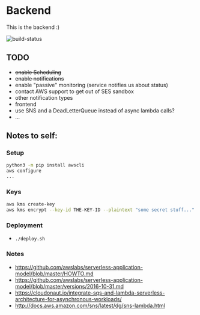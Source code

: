 # Backend
This is the backend :)

![build-status](https://codebuild.eu-central-1.amazonaws.com/badges?uuid=eyJlbmNyeXB0ZWREYXRhIjoiekZnWGx1a2k3Z2xLQnd6Q1h5SG1Tc1Z4RE5nbUZvTXdEUERzc2k0S3EvOEpQVVNkcis1amRoZ20weU92K1prbmowOFNyaGdNdjZnZzJJRlo0c1dqRE9ZPSIsIml2UGFyYW1ldGVyU3BlYyI6Ik5aWUhLN1g2SU5qVTBoMHMiLCJtYXRlcmlhbFNldFNlcmlhbCI6MX0%3D&branch=master)

## TODO
 * ~~enable Scheduling~~
 * ~~enable notifications~~
 * enable "passive" monitoring (service notifies us about status)
 * contact AWS support to get out of SES sandbox
 * other notification types
 * frontend
 * use SNS and a DeadLetterQueue instead of async lambda calls?
 * ...

## Notes to self:

### Setup
```bash
python3 -m pip install awscli
aws configure
...
```

### Keys
```bash
aws kms create-key
aws kms encrypt --key-id THE-KEY-ID --plaintext "some secret stuff..."
```

### Deployment
 * `./deploy.sh`

### Notes
 * https://github.com/awslabs/serverless-application-model/blob/master/HOWTO.md
 * https://github.com/awslabs/serverless-application-model/blob/master/versions/2016-10-31.md
 * https://cloudonaut.io/integrate-sqs-and-lambda-serverless-architecture-for-asynchronous-workloads/
 * http://docs.aws.amazon.com/sns/latest/dg/sns-lambda.html
